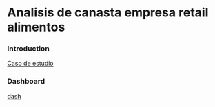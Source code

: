 # Analisis de canasta empresa retail alimentos 

### Introduction 
[Caso de estudio](https://github.com/Gaboytes/Casos-de-estudio-Power-BI/blob/main/Caso%20Restaurante/Captura%20de%20pantalla%202023-09-29%20231110.png)

### Dashboard
[dash](https://github.com/Gaboytes/Casos-de-estudio-Power-BI/blob/main/Caso%20Restaurante/analisis%20Ayurvedic%20Eating.pbix)
